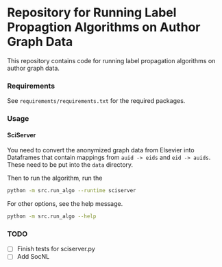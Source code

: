 # Repository for Running Label Propagtion Algorithms on Author Graph Data

This repository contains code for running label propagation algorithms on
author graph data.

### Requirements

See `requirements/requirements.txt` for the required packages.

### Usage

#### SciServer

You need to convert the anonymized graph data from Elsevier into Dataframes
that contain mappings from `auid -> eids` and `eid -> auids`. These need to be put
into the `data` directory.

Then to run the algorithm, run the

```bash
python -m src.run_algo --runtime sciserver
```
For other options, see the help message.

```bash
python -m src.run_algo --help
```




### TODO

- [ ] Finish tests for sciserver.py
- [ ] Add SocNL